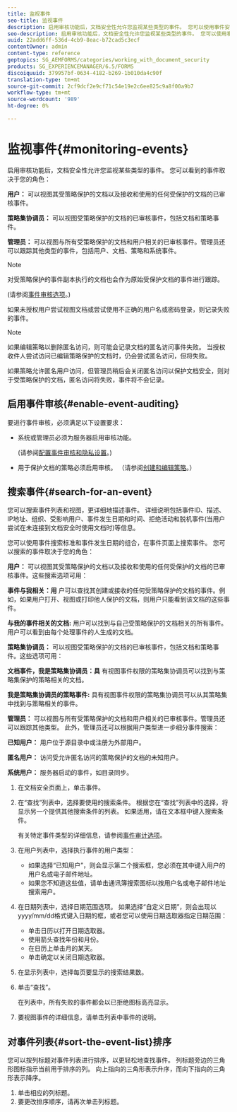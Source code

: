 ```yaml
---
title: 监视事件
seo-title: 监视事件
description: 启用审核功能后，文档安全性允许您监视某些类型的事件。 您可以使用事件安全性轻松搜索列表并对其进行排序。
seo-description: 启用审核功能后，文档安全性允许您监视某些类型的事件。 您可以使用事件安全性轻松搜索列表并对其进行排序。
uuid: 22add6ff-536d-4cb9-8eac-b72cad5c3ecf
contentOwner: admin
content-type: reference
geptopics: SG_AEMFORMS/categories/working_with_document_security
products: SG_EXPERIENCEMANAGER/6.5/FORMS
discoiquuid: 379957bf-0634-4182-b269-1b010da4c90f
translation-type: tm+mt
source-git-commit: 2cf9dcf2e9cf71c54e19e2c6ee825c9a8f00a9b7
workflow-type: tm+mt
source-wordcount: '989'
ht-degree: 0%

---
```



# 监视事件{#monitoring-events}

启用审核功能后，文档安全性允许您监视某些类型的事件。 您可以看到的事件取决于您的角色：

**用户：** 可以视图其受策略保护的文档以及接收和使用的任何受保护的文档的已审核事件。

**策略集协调员：** 可以视图受策略保护的文档的已审核事件，包括文档和策略事件。

**管理员：** 可以视图与所有受策略保护的文档和用户相关的已审核事件。管理员还可以跟踪其他类型的事件，包括用户、文档、策略和系统事件。

>[!NOTE]
>
>对受策略保护的事件副本执行的文档也会作为原始受保护文档的事件进行跟踪。

(请参阅[事件审核选项](/help/forms/using/admin-help/configuring-client-server-options.md#event-auditing-options)。)

如果未授权用户尝试视图文档或尝试使用不正确的用户名或密码登录，则记录失败的事件。

>[!NOTE]
>
>如果编辑策略以删除匿名访问，则可能会记录文档的匿名访问事件失败。 当授权收件人尝试访问已编辑策略保护的文档时，仍会尝试匿名访问，但将失败。

如果策略允许匿名用户访问，但管理员稍后会关闭匿名访问以保护文档安全，则对于受策略保护的文档，匿名访问将失败，事件将不会记录。

## 启用事件审核{#enable-event-auditing}

要进行事件审核，必须满足以下设置要求：

* 系统或管理员必须为服务器启用审核功能。

   (请参阅[配置事件审核和隐私设置](/help/forms/using/admin-help/configuring-client-server-options.md#configuring-event-auditing-and-privacy-settings)。)

* 用于保护文档的策略必须启用审核。 （请参阅[创建和编辑策略](/help/forms/using/admin-help/creating-policies.md#creating-and-editing-policies)。）

## 搜索事件{#search-for-an-event}

您可以搜索事件列表和视图，更详细地描述事件。 详细说明包括事件ID、描述、IP地址、组织、受影响用户、事件发生日期和时间、拒绝活动和脱机事件(当用户尝试在未连接到文档安全时使用文档时)等信息。

您可以使用事件搜索标准和事件发生日期的组合，在事件页面上搜索事件。 您可以搜索的事件取决于您的角色：

**用户：** 可以视图其受策略保护的文档以及接收和使用的任何受保护的文档的已审核事件。这些搜索选项可用：

**事件与我相关：用** 户可以查找其创建或接收的任何受策略保护的文档的事件。例如，如果用户打开、视图或打印他人保护的文档，则用户只能看到该文档的这些事件。

**与我的事件相关的文档:** 用户可以找到与自己受策略保护的文档相关的所有事件。用户可以看到由每个处理事件的人生成的文档。

**策略集协调员：** 可以视图受策略保护的文档的已审核事件，包括文档和策略事件。这些选项可用：

**文档事件，我是策略集协调员：具** 有视图事件权限的策略集协调员可以找到与策略集保护的策略相关的文档。

**我是策略集协调员的策略事件:** 具有视图事件权限的策略集协调员可以从其策略集中找到与策略相关的事件。

**管理员：** 可以视图与所有受策略保护的文档和用户相关的已审核事件。管理员还可以跟踪其他类型。 此外，管理员还可以根据用户类型进一步细分事件搜索：

**已知用户：** 用户位于源目录中或注册为外部用户。

**匿名用户：** 访问受允许匿名访问的策略保护的文档的未知用户。

**系统用户：** 服务器启动的事件，如目录同步。

1. 在文档安全页面上，单击事件。
1. 在“查找”列表中，选择要使用的搜索条件。 根据您在“查找”列表中的选择，将显示另一个提供其他搜索条件的列表。 如果适用，请在文本框中键入搜索条件。

   有关特定事件类型的详细信息，请参阅[事件审计选项](/help/forms/using/admin-help/configuring-client-server-options.md#event-auditing-options)。

1. 在用户列表中，选择执行事件的用户类型：

   * 如果选择“已知用户”，则会显示第二个搜索框，您必须在其中键入用户的用户名或电子邮件地址。
   * 如果您不知道这些值，请单击通讯簿搜索图标以按用户名或电子邮件地址搜索用户。

1. 在日期列表中，选择日期范围选项。 如果选择“自定义日期”，则会出现以yyyy/mm/dd格式键入日期的框，或者您可以使用日期选取器指定日期范围：

   * 单击日历以打开日期选取器。
   * 使用箭头查找年份和月份。
   * 在日历上单击月的某天。
   * 单击确定以关闭日期选取器。

1. 在显示列表中，选择每页要显示的搜索结果数。
1. 单击“查找”。

   在列表中，所有失败的事件都会以已拒绝图标高亮显示。

1. 要视图事件的详细信息，请单击列表中事件的说明。

## 对事件列表{#sort-the-event-list}排序

您可以按列标题对事件列表进行排序，以更轻松地查找事件。 列标题旁边的三角形图标指示当前用于排序的列。 向上指向的三角形表示升序，而向下指向的三角形表示降序。

1. 单击相应的列标题。
1. 要更改排序顺序，请再次单击列标题。

